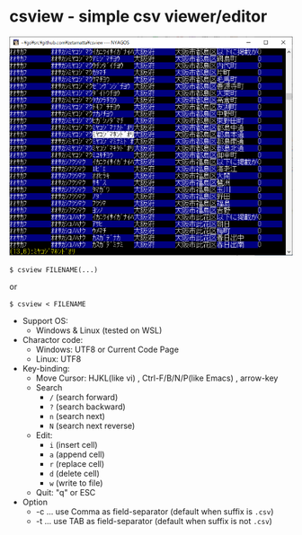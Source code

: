 csview - simple csv viewer/editor
=================================

<img src="./csview.png" />

```
$ csview FILENAME(...)
```

or

```
$ csview < FILENAME
```

* Support OS:
    * Windows & Linux (tested on WSL)
* Charactor code:
    * Windows: UTF8 or Current Code Page
    * Linux: UTF8
* Key-binding:
    * Move Cursor: HJKL(like vi) , Ctrl-F/B/N/P(like Emacs) , arrow-key
    * Search
        * `/` (search forward)
        * `?` (search backward)
        * `n` (search next)
        * `N` (search next reverse)
    * Edit:
        * `i` (insert cell)
        * `a` (append cell)
        * `r` (replace cell)
        * `d` (delete cell)
        * `w` (write to file)
    * Quit: "q" or ESC
* Option
    * -c ... use Comma as field-separator (default when suffix is `.csv`)
    * -t ... use TAB as field-separator (default when suffix is not `.csv`)
